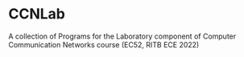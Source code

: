 # CCNLab
A collection of Programs for the Laboratory component of  Computer Communication Networks course (EC52, RITB ECE 2022)
